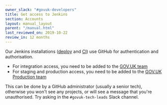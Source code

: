 ```yaml
---
owner_slack: "#govuk-developers"
title: Get access to Jenkins
section: Accounts
layout: manual_layout
parent: "/manual.html"
last_reviewed_on: 2019-10-22
review_in: 12 months
---
```


Our Jenkins installations ([deploy](https://deploy.integration.publishing.service.gov.uk/) and [CI](https://ci.integration.publishing.service.gov.uk/)) use GitHub for authentication and authorisation.

- For integration access, you need to be added to the [GOV.UK team][govuk-team]
- For staging and production access, you need to be added to the [GOV.UK Production team][govuk-production]

This can be done by a GitHub administrator (usually a senior tech), otherwise you won't see any projects, or will see a message that you're unauthorised. Try asking in the `#govuk-tech-leads` Slack channel.

[govuk-team]: https://github.com/orgs/alphagov/teams/gov-uk
[govuk-production]: https://github.com/orgs/alphagov/teams/gov-uk-production
